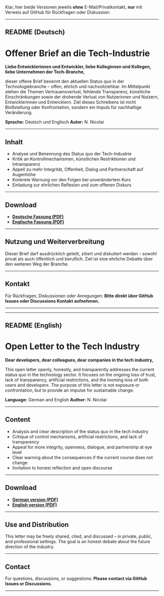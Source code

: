 Klar, hier beide Versionen jeweils **ohne** E-Mail/Privatkontakt, **nur** mit Verweis auf GitHub für Rückfragen oder Diskussion:

---

## README (Deutsch)

# Offener Brief an die Tech-Industrie

**Liebe Entwicklerinnen und Entwickler, liebe Kolleginnen und Kollegen, liebe Unternehmen der Tech-Branche,**

dieser offene Brief benennt den aktuellen Status quo in der Technologiebranche – offen, ehrlich und nachvollziehbar. Im Mittelpunkt stehen die Themen Vertrauensverlust, fehlende Transparenz, künstliche Einschränkungen sowie der drohende Verlust von Nutzerinnen und Nutzern, Entwicklerinnen und Entwicklern. Ziel dieses Schreibens ist nicht Bloßstellung oder Konfrontation, sondern ein Impuls für nachhaltige Veränderung.

**Sprache:** Deutsch und Englisch
**Autor:** N. Nicolai

---

## Inhalt

* Analyse und Benennung des Status quo der Tech-Industrie
* Kritik an Kontrollmechanismen, künstlichen Restriktionen und Intransparenz
* Appell zu mehr Integrität, Offenheit, Dialog und Partnerschaft auf Augenhöhe
* Konkrete Warnung vor den Folgen bei unverändertem Kurs
* Einladung zur ehrlichen Reflexion und zum offenen Diskurs

---

## Download

* **[Deutsche Fassung (PDF)](./Offener%20Brief_t.pdf)**
* **[Englische Fassung (PDF)](./Open%20letter_t.pdf)**

---

## Nutzung und Weiterverbreitung

Dieser Brief darf ausdrücklich geteilt, zitiert und diskutiert werden – sowohl privat als auch öffentlich und beruflich.
Ziel ist eine ehrliche Debatte über den weiteren Weg der Branche.

---

## Kontakt

Für Rückfragen, Diskussionen oder Anregungen:
**Bitte direkt über GitHub Issues oder Discussions Kontakt aufnehmen.**

---

---

## README (English)

# Open Letter to the Tech Industry

**Dear developers, dear colleagues, dear companies in the tech industry,**

This open letter openly, honestly, and transparently addresses the current status quo in the technology sector. It focuses on the ongoing loss of trust, lack of transparency, artificial restrictions, and the looming loss of both users and developers. The purpose of this letter is not exposure or confrontation, but to provide an impulse for sustainable change.

**Language:** German and English
**Author:** N. Nicolai

---

## Content

* Analysis and clear description of the status quo in the tech industry
* Critique of control mechanisms, artificial restrictions, and lack of transparency
* Appeal for more integrity, openness, dialogue, and partnership at eye level
* Clear warning about the consequences if the current course does not change
* Invitation to honest reflection and open discourse

---

## Download

* **[German version (PDF)](./Offener%20Brief_t.pdf)**
* **[English version (PDF)](./Open%20letter_t.pdf)**

---

## Use and Distribution

This letter may be freely shared, cited, and discussed – in private, public, and professional settings.
The goal is an honest debate about the future direction of the industry.

---

## Contact

For questions, discussions, or suggestions:
**Please contact via GitHub Issues or Discussions.**

---
